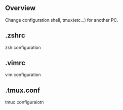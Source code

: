 ## Overview

Change configuration shell, tmux(etc...) for another PC.

## .zshrc

zsh configuration

## .vimrc

vim configuration

## .tmux.conf

tmuc configuraiotn

